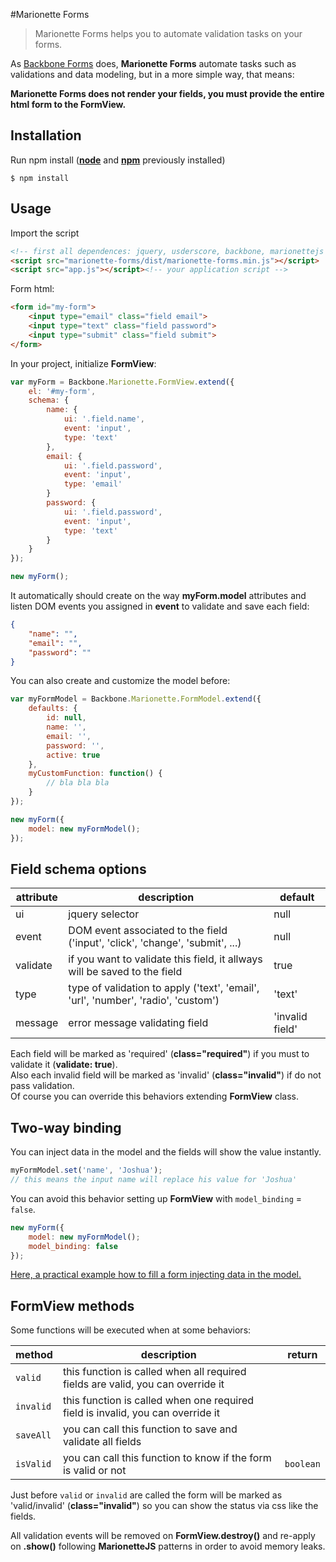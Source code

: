 #Marionette Forms

> Marionette Forms helps you to automate validation tasks on your forms.

As [Backbone Forms](https://github.com/powmedia/backbone-forms) does, **Marionette Forms** automate tasks such as validations and data modeling, but in a more simple way, that means:

**Marionette Forms does not render your fields, you must provide the entire html form to the FormView.**

## Installation

Run npm install ([**node**](http://nodejs.org) and [**npm**](https://npmjs.org) previously installed)

    $ npm install


## Usage

Import the script
```html
<!-- first all dependences: jquery, usderscore, backbone, marionettejs -->
<script src="marionette-forms/dist/marionette-forms.min.js"></script>
<script src="app.js"></script><!-- your application script -->
```

Form html:
```html
<form id="my-form">
    <input type="email" class="field email">
    <input type="text" class="field password">
    <input type="submit" class="field submit">
</form>
```
In your project, initialize **FormView**:
```js
var myForm = Backbone.Marionette.FormView.extend({
    el: '#my-form',
    schema: {
        name: {
            ui: '.field.name',
            event: 'input',
            type: 'text'
        },
        email: {
            ui: '.field.password',
            event: 'input',
            type: 'email'
        }
        password: {
            ui: '.field.password',
            event: 'input',
            type: 'text'
        }
    }
});

new myForm();
```

It automatically should create on the way **myForm.model** attributes and listen DOM events you assigned in **event** to validate and save each field:
```json
{
    "name": "",
    "email": "",
    "password": ""
}
```
You can also create and customize the model before:
```js
var myFormModel = Backbone.Marionette.FormModel.extend({
    defaults: {
        id: null,
        name: '',
        email: '',
        password: '',
        active: true
    },
    myCustomFunction: function() {
        // bla bla bla
    }
});

new myForm({
    model: new myFormModel();
});
```

## Field schema options

attribute      | description                                                                        | default
---------------|------------------------------------------------------------------------------------|-------------
ui             | jquery selector                                                                    | null
event          | DOM event associated to the field ('input', 'click', 'change', 'submit', ...)      | null
validate       | if you want to validate this field, it allways will be saved to the field          | true
type           | type of validation to apply ('text', 'email', 'url', 'number', 'radio', 'custom')  | 'text'
message        | error message validating field                                                     | 'invalid field'


Each field will be marked as 'required' (**class="required"**) if you must to validate it (**validate: true**).  
Also each invalid field will be marked as 'invalid' (**class="invalid"**) if do not pass validation.  
Of course you can override this behaviors extending **FormView** class.  


## Two-way binding
You can inject data in the model and the fields will show the value instantly.
```js
myFormModel.set('name', 'Joshua');
// this means the input name will replace his value for 'Joshua'
```

You can avoid this behavior setting up **FormView** with `model_binding` = `false`.
```js
new myForm({
    model: new myFormModel();
    model_binding: false
});
```
[Here, a practical example how to fill a form injecting data in the model.](http://jsfiddle.net/ywjgjkxv/1)

## FormView methods

Some functions will be executed when at some behaviors: 

method      | description                                                                        | return
------------|------------------------------------------------------------------------------------|-------------
`valid`     | this function is called when all required fields are valid, you can override it    | 
`invalid`   | this function is called when one required field is invalid, you can override it    | 
`saveAll`   | you can call this function to save and validate all fields                         | 
`isValid`   | you can call this function to know if the form is valid or not                     | `boolean`

Just before `valid` or `invalid` are called  the form will be marked as 'valid/invalid' (**class="invalid"**) so you can show the status via css like the fields. 


All validation events will be removed on **FormView.destroy()** and re-apply on **.show()** following **MarionetteJS** patterns in order to avoid memory leaks.